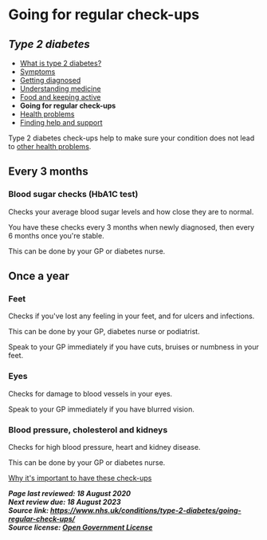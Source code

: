 <!-- type-2-diabetes -->

# **Going for regular check-ups**

## *Type 2 diabetes*

- [What is type 2 diabetes?](type-2-diabetes.md)
- [Symptoms](type-2-diabetes-symptoms.md)
- [Getting diagnosed](type-2-diabetes-getting-diagnosed.md)
- [Understanding medicine](type-2-diabetes-understanding-medication.md)
- [Food and keeping active](type-2-diabetes-food-and-keeping-active.md)
- **Going for regular check-ups**
- [Health problems](type-2-diabetes-health-problems.md)
- [Finding help and support](type-2-diabetes-finding-help-and-support.md)


Type 2 diabetes check-ups help to make sure your condition does not lead to [other health problems](type-2-diabetes-health-problems.md).



## Every 3 months

### Blood sugar checks (HbA1C test)

Checks your average blood sugar levels and how close they are to normal.

You have these checks every 3 months when newly diagnosed, then every 6 months once you're stable.

This can be done by your GP or diabetes nurse.



## Once a year

### Feet

Checks if you've lost any feeling in your feet, and for ulcers and infections.

This can be done by your GP, diabetes nurse or podiatrist.

Speak to your GP immediately if you have cuts, bruises or numbness in your feet.

### Eyes

Checks for damage to blood vessels in your eyes.

Speak to your GP immediately if you have blurred vision.

### Blood pressure, cholesterol and kidneys

Checks for high blood pressure, heart and kidney disease.

This can be done by your GP or diabetes nurse.

[Why it's important to have these check-ups](type-2-diabetes-health-problems.md)

***Page last reviewed: 18 August 2020  
Next review due: 18 August 2023  
Source link: <https://www.nhs.uk/conditions/type-2-diabetes/going-regular-check-ups/>  
Source license: [Open Government License](http://www.nationalarchives.gov.uk/doc/open-government-licence/version/3/)***